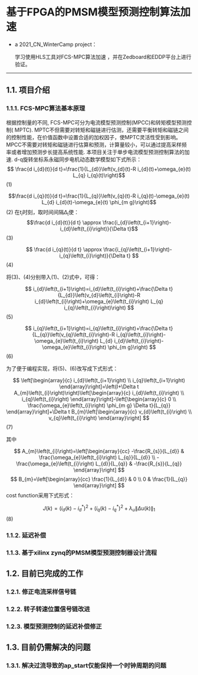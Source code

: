 # 基于FPGA的PMSM模型预测控制算法加速
- a 2021_CN_WinterCamp project：

  学习使用HLS工具对FCS-MPC算法加速 ，并在Zedboard和EDDP平台上进行验证。
***

##  1.1. 项目介绍

### 1.1.1. FCS-MPC算法基本原理
  根据控制量的不同, FCS-MPC可分为电流模型预测控制(MPCC)和转矩模型预测控制( MPTC). MPTC不但需要对转矩和磁链进行估测，还需要平衡转矩和磁链之间的控制性能，在价值函数中设置合适的加权因子，使MPTC灵活性受到影响。MPCC不需要对转矩和磁链进行估算和预测，计算量较小，可以通过提高采样频率或者增加预测步长提高系统性能. 本项目关注于单步电流模型预测控制算法的加速.
  d-q旋转坐标系永磁同步电机动态数学模型如下式所示：
  $$ \frac{d i_{d}(t)}{d t}=\frac{1}{L_{d}}\left(v_{d}(t)-R i_{d}(t)+\omega_{e}(t) L_{q} i_{q}(t)\right)$$(1)

  $$\frac{d i_{q}(t)}{d t}=\frac{1}{L_{q}}\left(v_{q}(t)-R i_{q}(t)-\omega_{e}(t) L_{d} i_{d}(t)-\omega_{e}(t) \phi_{m g}\right)$$(2)
  在$t_{i}$时刻，取时间间隔$\Delta$<sub>t</sub>使：
$$\frac{d i_{d}(t)}{d t} \approx \frac{i_{d}\left(t_{i+1}\right)-i_{d}\left(t_{i}\right)}{\Delta t}$$(3)

  $$
  \frac{d i_{q}(t)}{d t} \approx \frac{i_{q}\left(t_{i+1}\right)-i_{q}\left(t_{i}\right)}{\Delta t}
  $$(4)

  将(3)、(4)分别带入(1)、(2)式中，可得：

  $$
  i_{d}\left(t_{i+1}\right)=i_{d}\left(t_{i}\right)+\frac{\Delta t}{L_{d}}\left(v_{d}\left(t_{i}\right)-R i_{d}\left(t_{i}\right)+\omega_{e}\left(t_{i}\right) L_{q} i_{q}\left(t_{i}\right)\right)
  $$(5)

  $$
  i_{q}\left(t_{i+1}\right)=i_{q}\left(t_{i}\right)+\frac{\Delta t}{L_{q}}\left(v_{q}\left(t_{i}\right)-R i_{q}\left(t_{i}\right)-\omega_{e}\left(t_{i}\right) L_{d} i_{d}\left(t_{i}\right)-\omega_{e}\left(t_{i}\right) \phi_{m g}\right)
  $$(6)

  为了便于编程实现，将(5)、(6)改写成下式形式：

  $$
  \left[\begin{array}{c}
  i_{d}\left(t_{i+1}\right) \\
  i_{q}\left(t_{i+1}\right)
  \end{array}\right]=\left(I+\Delta t A_{m}\left(t_{i}\right)\right)\left[\begin{array}{c}
  i_{d}\left(t_{i}\right) \\
  i_{q}\left(t_{i}\right)
  \end{array}\right]-\left[\begin{array}{c}
  0 \\
  \frac{\omega_{e}\left(t_{i}\right) \phi_{m g} \Delta t}{L_{q}}
  \end{array}\right]+\Delta t B_{m}\left[\begin{array}{c}
  v_{d}\left(t_{i}\right) \\
  v_{q}\left(t_{i}\right)
  \end{array}\right]
  $$(7)

  其中

  $$
  A_{m}\left(t_{i}\right)=\left[\begin{array}{cc}
  -\frac{R_{s}}{L_{d}} & \frac{\omega_{e}\left(t_{i}\right) L_{q}}{L_{d}} \\
  -\frac{\omega_{e}\left(t_{i}\right) L_{d}}{L_{q}} & -\frac{R_{s}}{L_{q}}
  \end{array}\right]
  $$
  $$
  B_{m}=\left[\begin{array}{cc}
  \frac{1}{L_{d}} & 0 \\
  0 & \frac{1}{L_{q}}
  \end{array}\right]
  $$
  cost function采用下式形式：

  $$
  J(k)=\left(i_{d}(k)-i_{d}^{*}\right)^{2}+\left(i_{q}(k)-i_{q}^{*}\right)^{2}+\lambda_{u}\|\Delta u(k)\|_{1}
  $$(8)


### 1.1.2. 延迟补偿

### 1.1.3. 基于xilinx zynq的PMSM模型预测控制器设计流程
## 1.2. 目前已完成的工作

  ### 1.2.1. 修正电流采样信号链

  ### 1.2.2. 转子转速位置信号链改进

  ### 1.2.3. 模型预测控制的延迟补偿修正



## 1.3. 目前仍需解决的问题

### 1.3.1. 解决过流导致的ap_start仅能保持一个时钟周期的问题